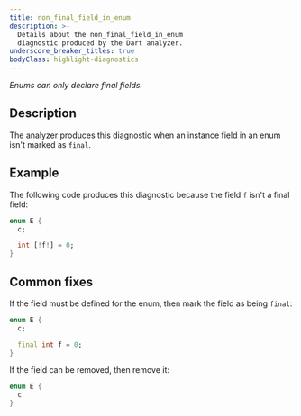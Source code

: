 ```yaml
---
title: non_final_field_in_enum
description: >-
  Details about the non_final_field_in_enum
  diagnostic produced by the Dart analyzer.
underscore_breaker_titles: true
bodyClass: highlight-diagnostics
---
```


_Enums can only declare final fields._

## Description

The analyzer produces this diagnostic when an instance field in an enum
isn't marked as `final`.

## Example

The following code produces this diagnostic because the field `f` isn't a
final field:

```dart
enum E {
  c;

  int [!f!] = 0;
}
```

## Common fixes

If the field must be defined for the enum, then mark the field as being
`final`:

```dart
enum E {
  c;

  final int f = 0;
}
```

If the field can be removed, then remove it:

```dart
enum E {
  c
}
```
